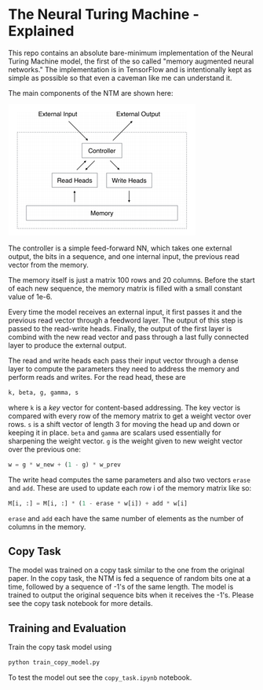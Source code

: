 # The Neural Turing Machine - Explained
This repo contains an absolute bare-minimum implementation of the Neural Turing Machine model, 
the first of the so called "memory augmented neural networks."
The implementation is in TensorFlow and is intentionally kept as simple as possible so that even a caveman like me can understand it.

The main components of the NTM are shown here:

![Alt text](./static/ntm.png?raw=true "NTM Model Diagram")

The controller is a simple feed-forward NN, which takes one external output,
the bits in a sequence, and one internal input, the previous read vector from the memory.

The memory itself is just a matrix 100 rows and 20 columns. Before the start of each new sequence,
the memory matrix is filled with a small constant value of 1e-6. 

Every time the model receives an external input, it first passes it and the previous read vector through
a feedword layer. The output of this step is passed to the read-write heads. Finally, the output of the 
first layer is combind with the new read vector and pass through a last fully connected layer to produce the external output.


The read and write heads each pass their input vector through a dense layer to compute the parameters 
they need to address the memory and perform reads and writes. For the read head, these are 

```python
k, beta, g, gamma, s
```

where `k` is a *key* vector for content-based addressing. The key vector is compared with every row of the memory matrix to get a weight vector over rows.
 `s` is a shift vector of length 3 for moving the head up
and down or keeping it in place. `beta` and `gamma` are scalars used essentially for sharpening the weight vector. `g` is the weight given to new weight vector over the previous one:

```python
w = g * w_new + (1 - g) * w_prev
``` 

The write head computes the same parameters and also two vectors `erase` and `add`. These are used to
update each row i of the memory matrix like so:
```python
M[i, :] = M[i, :] * (1 - erase * w[i]) + add * w[i]
```
`erase` and `add` each have the same number of elements as the number of columns in the memory.

## Copy Task

The model was trained on a copy task similar to the one from the original paper. In the copy task,
the NTM is fed a sequence of random bits one at a time, followed by a sequence of -1's of the same length. 
The model is trained to output the original sequence bits when it receives the -1's. Please see the copy task
notebook for more details.

## Training and Evaluation
Train the copy task model using
```python
python train_copy_model.py
```

To test the model out see the `copy_task.ipynb` notebook.
